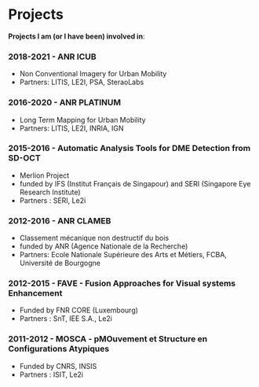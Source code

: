 # Projects

**Projects I am (or I have been) involved in**:

### 2018-2021 - **ANR ICUB**

* Non Conventional Imagery for Urban Mobility
* Partners: LITIS, LE2I, PSA, SteraoLabs

### 2016-2020 - **ANR PLATINUM**

* Long Term Mapping for Urban Mobility
* Partners: LITIS, LE2I, INRIA, IGN

### 2015-2016 - **Automatic Analysis Tools for DME Detection from SD-OCT**

* Merlion Project 
* funded by IFS (Institut Français de Singapour) and SERI (Singapore Eye Research Institute) 
* Partners : SERI, Le2i

### 2012-2016 - **ANR CLAMEB**

* Classement mécanique non destructif du bois
* funded by ANR (Agence Nationale de la Recherche)
* Partners: Ecole Nationale Supérieure des Arts et Métiers, FCBA, Université de Bourgogne

### 2012-2015  - **FAVE - Fusion Approaches for Visual systems Enhancement**

* Funded by FNR CORE (Luxembourg)
* Partners : SnT, IEE S.A., Le2i

### 2011-2012 - MOSCA - p**MOuvement et Structure en Configurations Atypiques** 

* Funded by CNRS, INSIS
* Partners : ISIT, Le2i
